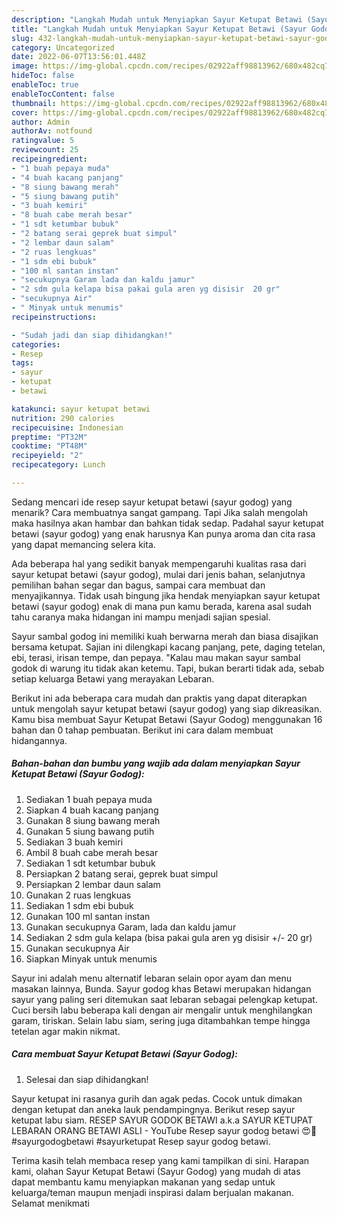 ```yaml
---
description: "Langkah Mudah untuk Menyiapkan Sayur Ketupat Betawi (Sayur Godog) yang Menggugah Selera, Buat Buka Puasa}"
title: "Langkah Mudah untuk Menyiapkan Sayur Ketupat Betawi (Sayur Godog) yang Menggugah Selera, Buat Buka Puasa}"
slug: 432-langkah-mudah-untuk-menyiapkan-sayur-ketupat-betawi-sayur-godog-yang-menggugah-selera-buat-buka-puasa
category: Uncategorized
date: 2022-06-07T13:56:01.448Z
image: https://img-global.cpcdn.com/recipes/02922aff98813962/680x482cq70/sayur-ketupat-betawi-sayur-godog-foto-resep-utama.jpg
hideToc: false
enableToc: true
enableTocContent: false
thumbnail: https://img-global.cpcdn.com/recipes/02922aff98813962/680x482cq70/sayur-ketupat-betawi-sayur-godog-foto-resep-utama.jpg
cover: https://img-global.cpcdn.com/recipes/02922aff98813962/680x482cq70/sayur-ketupat-betawi-sayur-godog-foto-resep-utama.jpg
author: Admin
authorAv: notfound
ratingvalue: 5
reviewcount: 25
recipeingredient:
- "1 buah pepaya muda"
- "4 buah kacang panjang"
- "8 siung bawang merah"
- "5 siung bawang putih"
- "3 buah kemiri"
- "8 buah cabe merah besar"
- "1 sdt ketumbar bubuk"
- "2 batang serai geprek buat simpul"
- "2 lembar daun salam"
- "2 ruas lengkuas"
- "1 sdm ebi bubuk"
- "100 ml santan instan"
- "secukupnya Garam lada dan kaldu jamur"
- "2 sdm gula kelapa bisa pakai gula aren yg disisir  20 gr"
- "secukupnya Air"
- " Minyak untuk menumis"
recipeinstructions:

- "Sudah jadi dan siap dihidangkan!"
categories:
- Resep
tags:
- sayur
- ketupat
- betawi

katakunci: sayur ketupat betawi 
nutrition: 290 calories
recipecuisine: Indonesian
preptime: "PT32M"
cooktime: "PT48M"
recipeyield: "2"
recipecategory: Lunch

---
```



Sedang mencari ide resep sayur ketupat betawi (sayur godog) yang menarik? Cara membuatnya sangat gampang. Tapi Jika salah mengolah maka hasilnya akan hambar dan bahkan tidak sedap. Padahal sayur ketupat betawi (sayur godog) yang enak harusnya Kan punya aroma dan cita rasa yang dapat memancing selera kita.


Ada beberapa hal yang sedikit banyak mempengaruhi kualitas rasa dari sayur ketupat betawi (sayur godog), mulai dari jenis bahan, selanjutnya pemilihan bahan segar dan bagus, sampai cara membuat dan menyajikannya. Tidak usah bingung jika hendak menyiapkan sayur ketupat betawi (sayur godog) enak di mana pun kamu berada, karena asal sudah tahu caranya maka hidangan ini mampu menjadi sajian spesial.

Sayur sambal godog ini memiliki kuah berwarna merah dan biasa disajikan bersama ketupat. Sajian ini dilengkapi kacang panjang, pete, daging tetelan, ebi, terasi, irisan tempe, dan pepaya. &#34;Kalau mau makan sayur sambal godok di warung itu tidak akan ketemu. Tapi, bukan berarti tidak ada, sebab setiap keluarga Betawi yang merayakan Lebaran.


Berikut ini ada beberapa cara mudah dan praktis yang dapat diterapkan untuk mengolah sayur ketupat betawi (sayur godog) yang siap dikreasikan. Kamu bisa membuat Sayur Ketupat Betawi (Sayur Godog) menggunakan 16 bahan dan 0 tahap pembuatan. Berikut ini cara dalam membuat hidangannya.

<!--inarticleads1-->

##### Bahan-bahan dan bumbu yang wajib ada dalam menyiapkan Sayur Ketupat Betawi (Sayur Godog):

1. Sediakan 1 buah pepaya muda
1. Siapkan 4 buah kacang panjang
1. Gunakan 8 siung bawang merah
1. Gunakan 5 siung bawang putih
1. Sediakan 3 buah kemiri
1. Ambil 8 buah cabe merah besar
1. Sediakan 1 sdt ketumbar bubuk
1. Persiapkan 2 batang serai, geprek buat simpul
1. Persiapkan 2 lembar daun salam
1. Gunakan 2 ruas lengkuas
1. Sediakan 1 sdm ebi bubuk
1. Gunakan 100 ml santan instan
1. Gunakan secukupnya Garam, lada dan kaldu jamur
1. Sediakan 2 sdm gula kelapa (bisa pakai gula aren yg disisir +/- 20 gr)
1. Gunakan secukupnya Air
1. Siapkan  Minyak untuk menumis


Sayur ini adalah menu alternatif lebaran selain opor ayam dan menu masakan lainnya, Bunda. Sayur godog khas Betawi merupakan hidangan sayur yang paling seri ditemukan saat lebaran sebagai pelengkap ketupat. Cuci bersih labu beberapa kali dengan air mengalir untuk menghilangkan garam, tiriskan. Selain labu siam, sering juga ditambahkan tempe hingga tetelan agar makin nikmat. 

<!--inarticleads2-->

##### Cara membuat Sayur Ketupat Betawi (Sayur Godog):


1. Selesai dan siap dihidangkan!

Sayur ketupat ini rasanya gurih dan agak pedas. Cocok untuk dimakan dengan ketupat dan aneka lauk pendampingnya. Berikut resep sayur ketupat labu siam. RESEP SAYUR GODOK BETAWI a.k.a SAYUR KETUPAT LEBARAN ORANG BETAWI ASLI - YouTube Resep sayur godog betawi 😍🤩#sayurgodogbetawi #sayurketupat Resep sayur godog betawi. 

Terima kasih telah membaca resep yang kami tampilkan di sini. Harapan kami, olahan Sayur Ketupat Betawi (Sayur Godog) yang mudah di atas dapat membantu kamu menyiapkan makanan yang sedap untuk keluarga/teman maupun menjadi inspirasi dalam berjualan makanan. Selamat menikmati
